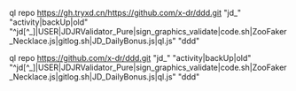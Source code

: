 ql repo https://gh.tryxd.cn/https://github.com/x-dr/ddd.git "jd_" "activity|backUp|old" "^jd[^_]|USER|JDJRValidator_Pure|sign_graphics_validate|code.sh|ZooFaker_Necklace.js|gitlog.sh|JD_DailyBonus.js|ql.js" "ddd"



ql repo https://github.com/x-dr/ddd.git "jd_"  "activity|backUp|old" "^jd[^_]|USER|JDJRValidator_Pure|sign_graphics_validate|code.sh|ZooFaker_Necklace.js|gitlog.sh|JD_DailyBonus.js|ql.js" "ddd"